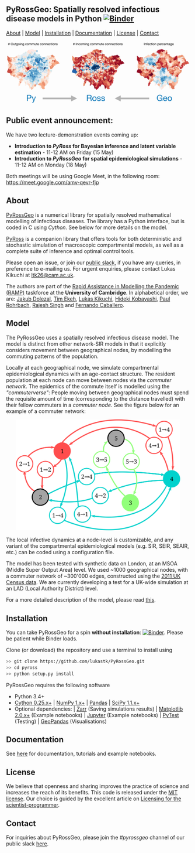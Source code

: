 ## PyRossGeo: Spatially resolved infectious disease models in Python [![Binder](https://mybinder.org/badge_logo.svg)](https://mybinder.org/v2/gh/lukastk/PyRossGeo/master?filepath=examples)

[About](#about) | [Model](#model) | [Installation](#installation) | [Documentation](#documentation)  | <!--[Publications](#publications) |--> [License](#license) |  [Contact](#contact)

![Imagel](docs/figs/banner.jpg)

## Public event announcement:

We have two lecture-demonstration events coming up:

- **Introduction to *PyRoss* for Bayesian inference and latent variable estimation** - 11-12 AM on Friday (15 May)
- **Introduction to *PyRossGeo* for spatial epidemiological simulations** - 11-12 AM on Monday (18 May)

Both meetings will be using Google Meet, in the following room: https://meet.google.com/amv-qevr-fjp



## About

[PyRossGeo](https://github.com/lukastk/PyRossGeo) is a numerical library for spatially resolved mathematical modelling of infectious diseases. The library has a Python interface, but is coded in C using *Cython*. See below for more details on the model.

[PyRoss](https://github.com/rajeshrinet/pyross) is a companion library that offers tools for both deterministic and stochastic simulation of macroscopic compartmental models, as well as a complete
suite of inference and optimal control tools.

Please open an issue, or join our [public slack](https://join.slack.com/t/pyross/shared_invite/zt-e8th6kcz-S4b_oJIZWPsGLruSPl3Zuw),
if you have any queries, in preference to e-mailing us. For urgent
enquiries, please contact Lukas Kikuchi at [ltk26@cam.ac.uk](ltk26@cam.ac.uk).

The authors are part of the [Rapid Assistance in Modelling the Pandemic (RAMP)](https://royalsociety.org/news/2020/03/urgent-call-epidemic-modelling/) taskforce at the **University of Cambridge**. In alphabetical order, we are:
[Jakub Dolezal](https://github.com/JakubJDolezal),
[Tim Ekeh](https://github.com/tekeh),
[Lukas Kikuchi](https://github.com/lukastk),
[Hideki Kobayashi](https://github.com/hidekb),
[Paul Rohrbach](https://github.com/prohrbach),
[Rajesh Singh](https://github.com/rajeshrinet) and
[Fernando Caballero](https://github.com/Ferfer93).

## Model

The PyRossGeo uses a spatially resolved infectious disease model. The model is distinct from other network-SIR models in that it explicitly considers movement between geographical nodes, by modelling the commuting patterns of the population.

Locally at each geographical node, we simulate compartmental epidemiological dynamics with an age-contact structure. The resident population at each node can move between nodes via the *commuter network*. The epidemics of the commute itself is modelled using the *"commuterverse"*: People moving between geographical nodes must spend the requisite amount of time (corresponding to the distance travelled) with their fellow commuters in a *commuter node*. See the figure below for an example of a commuter network:

<p align="center">
  <img src="docs/figs/network.svg" width="450px">
</p>

The local infective dynamics at a node-level is customizable, and any variant of the compartmental epidemiological models (e.g. SIR, SEIR, SEAIR, etc.) can be coded using a configuration file.

The model has been tested with synthetic data on London, at an MSOA (Middle Super Output Area) level. We used ~1000 geographical nodes, with a commuter network of ~300'000 edges, constructed using the [2011 UK Census data](https://www.ons.gov.uk/census/2011census). We are currently developing a test for a UK-wide simulation at an LAD (Local Authority District) level.

For a more detailed description of the model, please read [this](https://github.com/lukastk/PyRossGeo/blob/master/docs/model.pdf).

## Installation

You can take PyRossGeo for a spin **without installation**: [![Binder](https://mybinder.org/badge_logo.svg)](https://mybinder.org/v2/gh/lukastk/PyRossGeo/master?filepath=examples). Please be patient while Binder loads.

Clone (or download) the repository and use a terminal to install using

```bash
>> git clone https://github.com/lukastk/PyRossGeo.git
>> cd pyross
>> python setup.py install
```

PyRossGeo requires the following software

- Python 3.4+
- [Cython 0.25.x+](http://docs.cython.org/en/latest/index.html)
| [NumPy 1.x+](http://www.numpy.org)
| [Pandas](https://pandas.pydata.org/)
| [SciPy 1.1.x+](https://www.scipy.org/)
- Optional dependencies:
| [Zarr](https://zarr.readthedocs.io/) (Saving simulations results)
| [Matplotlib 2.0.x+](https://matplotlib.org) (Example notebooks)
| [Jupyter](https://jupyter.org/) (Example notebooks)
| [PyTest](https://docs.pytest.org/) (Testing)
| [GeoPandas](https://geopandas.org/) (Visualisations)

## Documentation

See <a href="https://github.com/lukastk/PyRossGeo/blob/master/docs/Documentation.md" target="_black">here</a> for documentation, tutorials and example notebooks.

<!--## Publications-->

## License

We believe that openness and sharing improves the practice of science and increases the reach of its benefits. This code is released under the [MIT license](http://opensource.org/licenses/MIT). Our choice is guided by the excellent article on [Licensing for the scientist-programmer](http://www.ploscompbiol.org/article/info%3Adoi%2F10.1371%2Fjournal.pcbi.1002598).

## Contact

For inquiries about PyRossGeo, please join the *#pyrossgeo* channel of our public slack
[here](https://join.slack.com/t/pyross/shared_invite/zt-e8th6kcz-S4b_oJIZWPsGLruSPl3Zuw).
